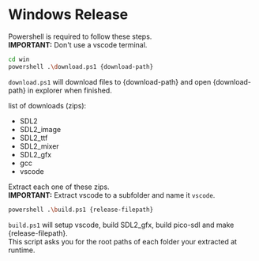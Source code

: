 # Windows Release

Powershell is required to follow these steps.  
**IMPORTANT:** Don't use a vscode terminal.

```sh
cd win
powershell .\download.ps1 {download-path}
```

`download.ps1` will download files to {download-path} and open {download-path} in explorer when finished.

list of downloads (zips):
* SDL2
* SDL2_image
* SDL2_ttf
* SDL2_mixer
* SDL2_gfx
* gcc
* vscode

Extract each one of these zips.  
**IMPORTANT:** Extract vscode to a subfolder and name it `vscode`.

```sh
powershell .\build.ps1 {release-filepath}
```

`build.ps1` will setup vscode, build SDL2_gfx, build pico-sdl and make {release-filepath}.  
This script asks you for the root paths of each folder your extracted at runtime.